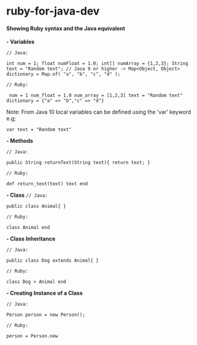 # ruby-for-java-dev

#### Showing Ruby syntax and the Java equivalent


**- Variables**


`// Java:`

`int num = 1;
float numFloat = 1.0;
int[] numArray = {1,2,3};
String text = "Random text";
// Java 9 or higher ->
Map<Object, Object> dictionary = Map.of(
"a", "b",
"c", "d"
);`

`// Ruby:`

`
num = 1
num_float = 1.0
num_array = [1,2,3]
text = "Random text"
dictionary = {"a" => "b","c" => "d"}`


Note: From Java 10 local variables can be defined using the 'var' keyword e.g;

`var text = "Random text"`


**- Methods**

`// Java:`

`public String returnText(String text){
    return text;
}`

`// Ruby:`

`
def return_text(text)
    text
end
`


**- Class**
`// Java:`

`public class Animal{
}`

`// Ruby:`

`
class Animal
end
`

**- Class Inheritance**

`// Java:`

`public class Dog extends Animal{
}`

`// Ruby:`

`
class Dog > Animal
end
`

**- Creating Instance of a Class**

`// Java:`

`Person person = new Person();`

`// Ruby:`

`person = Person.new
`


